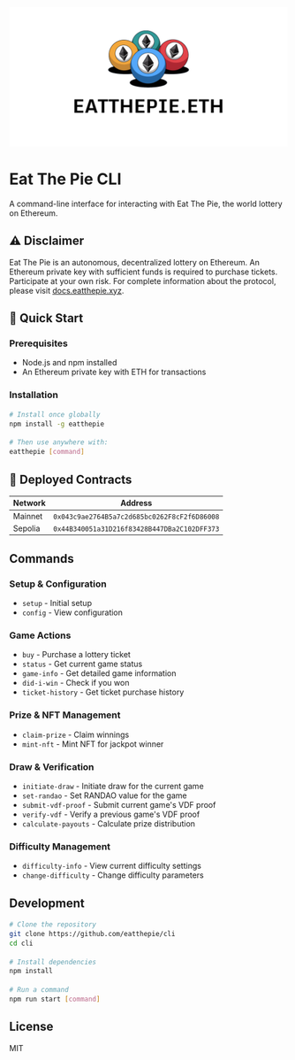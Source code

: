 ![Eat The Pie](https://github.com/eatthepie/docs/blob/main/static/img/header.png)

# Eat The Pie CLI

A command-line interface for interacting with Eat The Pie, the world lottery on Ethereum.

## ⚠️ Disclaimer

Eat The Pie is an autonomous, decentralized lottery on Ethereum. An Ethereum private key with sufficient funds is required to purchase tickets. Participate at your own risk. For complete information about the protocol, please visit [docs.eatthepie.xyz](https://docs.eatthepie.xyz).

## 🚀 Quick Start

### Prerequisites

- Node.js and npm installed
- An Ethereum private key with ETH for transactions

### Installation

```bash
# Install once globally
npm install -g eatthepie

# Then use anywhere with:
eatthepie [command]
```

## 📝 Deployed Contracts

| Network | Address                                      |
| ------- | -------------------------------------------- |
| Mainnet | `0x043c9ae2764B5a7c2d685bc0262F8cF2f6D86008` |
| Sepolia | `0x44B340051a31D216f83428B447DBa2C102DFF373` |

## Commands

### Setup & Configuration

- `setup` - Initial setup
- `config` - View configuration

### Game Actions

- `buy` - Purchase a lottery ticket
- `status` - Get current game status
- `game-info` - Get detailed game information
- `did-i-win` - Check if you won
- `ticket-history` - Get ticket purchase history

### Prize & NFT Management

- `claim-prize` - Claim winnings
- `mint-nft` - Mint NFT for jackpot winner

### Draw & Verification

- `initiate-draw` - Initiate draw for the current game
- `set-randao` - Set RANDAO value for the game
- `submit-vdf-proof` - Submit current game's VDF proof
- `verify-vdf` - Verify a previous game's VDF proof
- `calculate-payouts` - Calculate prize distribution

### Difficulty Management

- `difficulty-info` - View current difficulty settings
- `change-difficulty` - Change difficulty parameters

## Development

```bash
# Clone the repository
git clone https://github.com/eatthepie/cli
cd cli

# Install dependencies
npm install

# Run a command
npm run start [command]
```

## License

MIT
